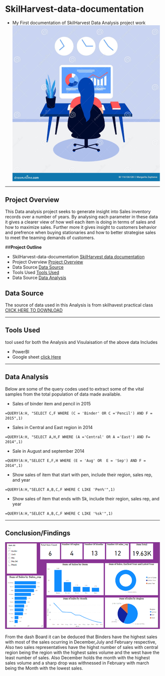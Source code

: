 # **SkilHarvest-data-documentation**
- My First documentation of SkilHarvest Data Analysis project work 
![](analytics.jpg)
---
## Project Overview
This Data analysis project seeks to generate insight into Sales inventory records over a number of years. By analysing each parameter in these data it gives a clearer view of how well each item is doing in terms of sales and how to maximize sales. Further more it gives insight to customers behavior and prefrence when buying stationaries and how to better strategise sales to meet the teaming demands of customers.  


##**Project Outline**
- SkilHarvest-data-documentation [SkilHarvest data documentation](#skilharvest-data-documentation)
- Project Overview [Project Overview](#project-overview)
- Data Source [Data Source](#data-source)
- Tools Used  [Tools Used](tools-used)
- Data Source [Data Analysis](#data-analysis)
  


## Data Source 
The source of data used in this Analysis is from skilhavest practical class  [ClICK HERE TO DOWNLOAD](http://tinyurl.com/2hdwhpvm) 
![]()

---
## Tools Used 
 tool used for both the Analysis and Visulaisation of the above data Includes 
- PowerBI
- Google sheet [click Here](http://tinyurl.com/suswph5a)

---

## Data Analysis

Below are some of the query codes used to extract some of the vital samples from the total population of data made available.

- Sales of binder item and pencil in 2015 
```
=QUERY(A:H, "SELECT C,F WHERE (C = 'Binder' OR C ='Pencil') AND F = 2015",1)
```
- Sales in Central and East region in 2014
```
=QUERY(A:H, "SELECT A,H,F WHERE (A ='Central' OR A ='East') AND F= 2014",1) 
```
- Sale  in August and september 2014
```
=QUERY(A:H,"SELECT E,F,H WHERE (E = 'Aug' OR  E = 'Sep') AND F = 2014",1)
```
- Show sales of item that start with pen, include their region, sales rep, and year
```
=QUERY(A:H,"SELECT A,B,C,F WHERE C LIKE 'Pen%'",1)
```
- Show sales of item that ends with Sk, include their region, sales rep, and year
```
=QUERY(A:H,"SELECT A,B,C,F WHERE C LIKE '%sk'",1)
```
---

## Conclusion/Findings

![](Stationary_Supply_Dashboard.jpg)

From the dash Board it can be deduced that Binders have the highest sales with most of the sales ocurring in December,July and February respective, Also two sales representatives have the highst number of sales with central region being the region with the highest sales volume and the west have the least number of sales.
 Also December holds the month with the highest sales volume and a sharp drop was withnessed in February with march being the Month with the lowest sales.

